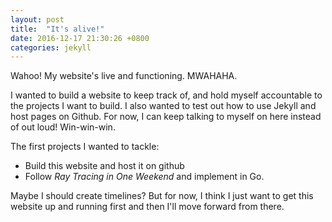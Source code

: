 ```yaml
---
layout: post
title:  "It's alive!"
date: 2016-12-17 21:30:26 +0800
categories: jekyll
---
```

Wahoo! My website's live and functioning. MWAHAHA.

I wanted to build a website to keep track of, and hold myself accountable to the projects I want to build. I also wanted to test out how to use Jekyll and host pages on Github. For now, I can keep talking to myself on here instead of out loud! Win-win-win.

The first projects I wanted to tackle:

- Build this website and host it on github
- Follow _Ray Tracing in One Weekend_ and implement in Go.

Maybe I should create timelines? But for now, I think I just want to get this website up and running first and then I'll move forward from there.
